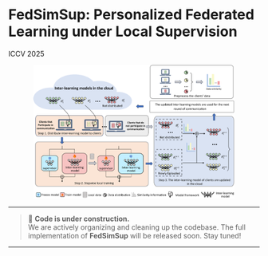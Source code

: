 # FedSimSup: Personalized Federated Learning under Local Supervision

ICCV 2025


<p align="center">
  <img src="pipeline.png" alt="FedSimSup Pipeline" width="80%">
</p>

---

> 🚧 **Code is under construction.**  
> We are actively organizing and cleaning up the codebase. The full implementation of **FedSimSup** will be released soon. Stay tuned!

---

